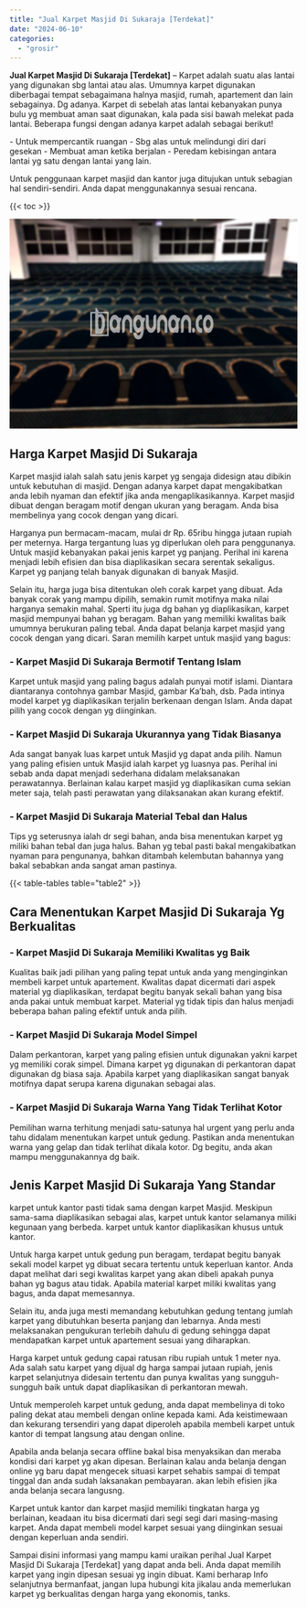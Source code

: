 ```yaml
---
title: "Jual Karpet Masjid Di Sukaraja [Terdekat]"
date: "2024-06-10"
categories: 
  - "grosir"
---
```


**Jual Karpet Masjid Di Sukaraja \[Terdekat\]** – Karpet adalah suatu alas lantai yang digunakan sbg lantai atau alas. Umumnya karpet digunakan diberbagai tempat sebagaimana halnya masjid, rumah, apartement dan lain sebagainya. Dg adanya. Karpet di sebelah atas lantai kebanyakan punya bulu yg membuat aman saat digunakan, kala pada sisi bawah melekat pada lantai. Beberapa fungsi dengan adanya karpet adalah sebagai berikut!

\- Untuk mempercantik ruangan - Sbg alas untuk melindungi diri dari gesekan - Membuat aman ketika berjalan - Peredam kebisingan antara lantai yg satu dengan lantai yang lain.

Untuk penggunaan karpet masjid dan kantor juga ditujukan untuk sebagian hal sendiri-sendiri. Anda dapat menggunakannya sesuai rencana.

{{< toc >}}

![Jual Karpet Masjid Di Sukaraja [Terdekat]](/images/grosir-karpet-murah-66.png)

## Harga Karpet Masjid Di Sukaraja

Karpet masjid ialah salah satu jenis karpet yg sengaja didesign atau dibikin untuk kebutuhan di masjid. Dengan adanya karpet dapat mengakibatkan anda lebih nyaman dan efektif jika anda mengaplikasikannya. Karpet masjid dibuat dengan beragam motif dengan ukuran yang beragam. Anda bisa membelinya yang cocok dengan yang dicari.

Harganya pun bermacam-macam, mulai dr Rp. 65ribu hingga jutaan rupiah per meternya. Harga tergantung luas yg diperlukan oleh para penggunanya. Untuk masjid kebanyakan pakai jenis karpet yg panjang. Perihal ini karena menjadi lebih efisien dan bisa diaplikasikan secara serentak sekaligus. Karpet yg panjang telah banyak digunakan di banyak Masjid.

Selain itu, harga juga bisa ditentukan oleh corak karpet yang dibuat. Ada banyak corak yang mampu dipilih, semakin rumit motifnya maka nilai harganya semakin mahal. Sperti itu juga dg bahan yg diaplikasikan, karpet masjid mempunyai bahan yg beragam. Bahan yang memiliki kwalitas baik umumnya berukuran paling tebal. Anda dapat belanja karpet masjid yang cocok dengan yang dicari. Saran memilih karpet untuk masjid yang bagus:

### \- Karpet Masjid Di Sukaraja Bermotif Tentang Islam

Karpet untuk masjid yang paling bagus adalah punyai motif islami. Diantara diantaranya contohnya gambar Masjid, gambar Ka’bah, dsb. Pada intinya model karpet yg diaplikasikan terjalin berkenaan dengan Islam. Anda dapat pilih yang cocok dengan yg diinginkan.

### \- Karpet Masjid Di Sukaraja Ukurannya yang Tidak Biasanya

Ada sangat banyak luas karpet untuk Masjid yg dapat anda pilih. Namun yang paling efisien untuk Masjid ialah karpet yg luasnya pas. Perihal ini sebab anda dapat menjadi sederhana didalam melaksanakan perawatannya. Berlainan kalau karpet masjid yg diaplikasikan cuma sekian meter saja, telah pasti perawatan yang dilaksanakan akan kurang efektif.

### \- Karpet Masjid Di Sukaraja Material Tebal dan Halus

Tips yg seterusnya ialah dr segi bahan, anda bisa menentukan karpet yg miliki bahan tebal dan juga halus. Bahan yg tebal pasti bakal mengakibatkan nyaman para pengunanya, bahkan ditambah kelembutan bahannya yang bakal sebabkan anda sangat aman pastinya.

{{< table-tables table="table2" >}}

## Cara Menentukan Karpet Masjid Di Sukaraja Yg Berkualitas

### \- Karpet Masjid Di Sukaraja Memiliki Kwalitas yg Baik

Kualitas baik jadi pilihan yang paling tepat untuk anda yang menginginkan membeli karpet untuk apartement. Kwalitas dapat dicermati dari aspek material yg diaplikasikan, terdapat begitu banyak sekali bahan yang bisa anda pakai untuk membuat karpet. Material yg tidak tipis dan halus menjadi beberapa bahan paling efektif untuk anda pilih.

### \- Karpet Masjid Di Sukaraja Model Simpel

Dalam perkantoran, karpet yang paling efisien untuk digunakan yakni karpet yg memiliki corak simpel. Dimana karpet yg digunakan di perkantoran dapat digunakan dg biasa saja. Apabila karpet yang diaplikasikan sangat banyak motifnya dapat serupa karena digunakan sebagai alas.

### \- Karpet Masjid Di Sukaraja Warna Yang Tidak Terlihat Kotor

Pemilihan warna terhitung menjadi satu-satunya hal urgent yang perlu anda tahu didalam menentukan karpet untuk gedung. Pastikan anda menentukan warna yang gelap dan tidak terlihat dikala kotor. Dg begitu, anda akan mampu menggunakannya dg baik.

## Jenis Karpet Masjid Di Sukaraja Yang Standar

karpet untuk kantor pasti tidak sama dengan karpet Masjid. Meskipun sama-sama diaplikasikan sebagai alas, karpet untuk kantor selamanya miliki kegunaan yang berbeda. karpet untuk kantor diaplikasikan khusus untuk kantor.

Untuk harga karpet untuk gedung pun beragam, terdapat begitu banyak sekali model karpet yg dibuat secara tertentu untuk keperluan kantor. Anda dapat melihat dari segi kwalitas karpet yang akan dibeli apakah punya bahan yg bagus atau tidak. Apabila material karpet miliki kwalitas yang bagus, anda dapat memesannya.

Selain itu, anda juga mesti memandang kebutuhkan gedung tentang jumlah karpet yang dibutuhkan beserta panjang dan lebarnya. Anda mesti melaksanakan pengukuran terlebih dahulu di gedung sehingga dapat mendapatkan karpet untuk apartement sesuai yang diharapkan.

Harga karpet untuk gedung capai ratusan ribu rupiah untuk 1 meter nya. Ada salah satu karpet yang dijual dg harga sampai jutaan rupiah, jenis karpet selanjutnya didesain tertentu dan punya kwalitas yang sungguh-sungguh baik untuk dapat diaplikasikan di perkantoran mewah.

Untuk memperoleh karpet untuk gedung, anda dapat membelinya di toko paling dekat atau membeli dengan online kepada kami. Ada keistimewaan dan kekurang tersendiri yang dapat diperoleh apabila membeli karpet untuk kantor di tempat langsung atau dengan online.

Apabila anda belanja secara offline bakal bisa menyaksikan dan meraba kondisi dari karpet yg akan dipesan. Berlainan kalau anda belanja dengan online yg baru dapat mengecek situasi karpet sehabis sampai di tempat tinggal dan anda sudah laksanakan pembayaran. akan lebih efisien jika anda belanja secara langusng.

Karpet untuk kantor dan karpet masjid memiliki tingkatan harga yg berlainan, keadaan itu bisa dicermati dari segi segi dari masing-masing karpet. Anda dapat membeli model karpet sesuai yang diinginkan sesuai dengan keperluan anda sendiri.

Sampai disini informasi yang mampu kami uraikan perihal Jual Karpet Masjid Di Sukaraja \[Terdekat\] yang dapat anda beli. Anda dapat memilih karpet yang ingin dipesan sesuai yg ingin dibuat. Kami berharap Info selanjutnya bermanfaat, jangan lupa hubungi kita jikalau anda memerlukan karpet yg berkualitas dengan harga yang ekonomis, tanks.
